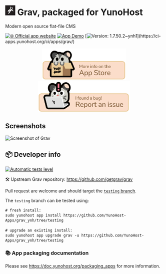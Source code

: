 <!--
N.B.: This README was automatically generated by <https://github.com/YunoHost/apps_tools/blob/main/readme_generator>
It shall NOT be edited by hand.
-->

<h1>
  <img src="https://raw.githubusercontent.com/YunoHost/apps/main/logos/grav.png" width="32px" alt="Logo of Grav">
  Grav, packaged for YunoHost
</h1>

Modern open source flat-file CMS

[![🌐 Official app website](https://img.shields.io/badge/Official_app_website-darkgreen?style=for-the-badge)](https://www.getgrav.org/)
[![App Demo](https://img.shields.io/badge/App_Demo-blue?style=for-the-badge)](https://getgrav.org/downloads/themes)
[![Version: 1.7.50.2~ynh1](https://img.shields.io/badge/Version-1.7.50.2~ynh1-rgb(18,138,11)?style=for-the-badge)](https://ci-apps.yunohost.org/ci/apps/grav/)

<div align="center">
<a href="https://apps.yunohost.org/app/grav"><img height="100px" src="https://github.com/YunoHost/yunohost-artwork/raw/refs/heads/main/badges/neopossum-badges/badge_more_info_on_the_appstore.svg"/></a>
<a href="https://github.com/YunoHost-Apps/grav_ynh/issues"><img height="100px" src="https://github.com/YunoHost/yunohost-artwork/raw/refs/heads/main/badges/neopossum-badges/badge_report_an_issue.svg"/></a>
</div>


## Screenshots
![Screenshot of Grav](./doc/screenshots/grav.jpg)

## 📦 Developer info

[![Automatic tests level](https://apps.yunohost.org/badge/cilevel/grav)](https://ci-apps.yunohost.org/ci/apps/grav/)

🛠️ Upstream Grav repository: <https://github.com/getgrav/grav>

Pull request are welcome and should target the [`testing` branch](https://github.com/YunoHost-Apps/grav_ynh/tree/testing).

The `testing` branch can be tested using:
```
# fresh install:
sudo yunohost app install https://github.com/YunoHost-Apps/grav_ynh/tree/testing

# upgrade an existing install:
sudo yunohost app upgrade grav -u https://github.com/YunoHost-Apps/grav_ynh/tree/testing
```

### 📚 App packaging documentation

Please see <https://doc.yunohost.org/packaging_apps> for more information.